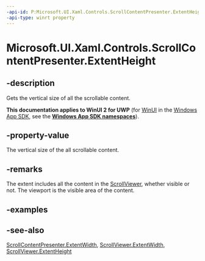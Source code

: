 ```yaml
---
-api-id: P:Microsoft.UI.Xaml.Controls.ScrollContentPresenter.ExtentHeight
-api-type: winrt property
---
```


<!-- Property syntax
public double ExtentHeight { get; }
-->

# Microsoft.UI.Xaml.Controls.ScrollContentPresenter.ExtentHeight

## -description
Gets the vertical size of all the scrollable content.

**This documentation applies to WinUI 2 for UWP** (for [WinUI](/windows/apps/winui/winui3/) in the [Windows App SDK](/windows/apps/windows-app-sdk/), see the **[Windows App SDK namespaces](/windows/windows-app-sdk/api/winrt/)**).

## -property-value
The vertical size of the all scrollable content.

## -remarks
The extent includes all the content in the [ScrollViewer](scrollviewer.md), whether visible or not. The viewport is the visible area of the content.

## -examples

## -see-also
[ScrollContentPresenter.ExtentWidth](scrollcontentpresenter_extentwidth.md), [ScrollViewer.ExtentWidth](scrollviewer_extentwidth.md), [ScrollViewer.ExtentHeight](scrollviewer_extentheight.md)
